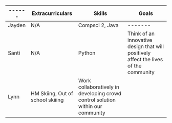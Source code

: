 |------| Extracurriculars| Skills | Goals |
|------|-----------------|--------|-------|
|Jayden| N/A |Compsci 2, Java |-------|
|Santi| N/A | Python |Think of an innovative design that will positively affect the lives of the community|
|Lynn| HM Skiing, Out of school skiiing|Work collaboratively in developing crowd control solution within  our community|
